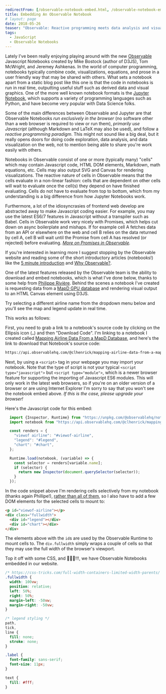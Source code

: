```yaml
---
redirectFrom: [/observable-notebook-embed.html, /observable-notebook-embed/]
title: Embedding An Observable Notebook
# layout: page
date: 2018-05-26
teaser: "Observable: Reactive programming meets data analysis and visualization on the web"
tags:
  - JavaScript
  - Observable Notebooks
---
```


Lately I've been really enjoying playing around with the new [Observable](https://beta.observablehq.com/) Javascript Notebooks created by Mike Bostock (author of D3JS), Tom McWright, and Jeremey Ashkenas. In the world of computer programming, notebooks typically combine code, visualizations, equations, and prose in a user friendly way that may be shared with others. What sets a notebook apart from a static blog post like this one is that the code in notebooks is run in real time, outputting useful stuff such as derived data and visual graphics. One of the more well known notebook formats is the [Jupyter Notebook](http://jupyter.org/), which supports a variety of programming languages such as Python, and have become very popular with Data Science folks.

Some of the main differences between Observable and Jupyter are that Observable Notebooks _run exclusively in the browser_ (no software other than a web browser is required to view or run them), _primarily use Javascript_ (although Markdown and LaTeX may also be used), and follow a _reactive programming paradigm_. This might not sound like a big deal, but it really opens doors for doing code exploration, data analysis, and data visualization on the web, not to mention being able to share you're work easily with others.

Notebooks in Observable consist of one or more (typically many) "cells" which may contain Javascript code, HTML DOM elements, Markdown, math equations, etc. Cells may also output SVG and Canvas for rendering visualizations. The reactive nature of cells in Observable means that the cells evaluate in a non-linear fashion: cells that are dependent on other cells will wait to evaluate once the cell(s) they depend on have finished evaluating. Cells do not have to evaluate from top to bottom, which from my understanding is a big difference from how Jupyter Notebooks work.

Furthermore, a lot of the idiosyncrasies of frontend web develop are abstracted away to make Javascript coding easier. For example, you may use the latest ES6/7 features in Javascript without a transpiler such as Babel. Cells in Observable work very nicely with Promises, which helps cut down on async boilerplate and mishaps. If for example cell A fetches data from an API or elsewhere on the web and cell B relies on the data returned by cell A, cell B will wait until the Promise from cell A has resolved (or rejected) before evaluating. _[More on Promises in Observable](https://beta.observablehq.com/@mbostock/introduction-to-promises)._

If you're interested in learning more I suggest stopping by the Observable website and reading some of the short introductory articles (notebooks!) like the [5 minute introduction](https://beta.observablehq.com/@mbostock/five-minute-introduction) and [Why Observable?](https://beta.observablehq.com/@mbostock/why-observable).

One of the latest features released by the Observable team is the ability to download and embed notebooks, which is what I've done below, thanks to some help from [Philippe Rivière](https://visionscarto.net/observable-jekyll/explore/2018/05/25/howto.html). Behind the scenes a notebook I've created is requesting data from a [MapD GPU database](https://www.mapd.com) and rendering visual output to an HTML Canvas element using D3JS.

Try selecting a different airline name from the dropdown menu below and you'll see the map and legend update in real time.

<p id="viewof-airline"></p>
<div class="fullwidth">
  <div id="legend"></div>
  <div id="chart"></div>
</div>

This works as follows:

First, you need to grab a link to a notebook's source code by clicking on the Ellipsis icon (`…`) and then "Download Code". I'm linking to a notebook I created called [Mapping Airline Data From a MapD Database](https://beta.observablehq.com/@clhenrick/mapping-airline-data-from-a-mapd-database), and here's the link to download that Notebook's source code:

```bash
https://api.observablehq.com/@clhenrick/mapping-airline-data-from-a-mapd-database.js?key=a9b1f4cfbf12cc08
```

Next, by using a `<script>` tag in your webpage you may import your notebook. Note that the type of script is not your typical `<script type="javascript">` but `<script type="module">`, which is a newer browser feature for supporting the importing of Javascript ES6 modules. This will only work in the latest web browsers, so if you're on an older version of a browser or are using Internet Explorer I'm sorry to say that you won't see the notebook embed above. _If this is the case, please upgrade your browser!_

Here's the Javascript code for this embed:

```js
  import {Inspector, Runtime} from "https://unpkg.com/@observablehq/notebook-runtime@1.0.1?module";
  import notebook from "https://api.observablehq.com/@clhenrick/mapping-airline-data-from-a-mapd-database.js?key=a9b1f4cfbf12cc08";

  const renders = {
    "viewof airline": "#viewof-airline",
    "legend": "#legend",
    "chart": "#chart",
  };

  Runtime.load(notebook, (variable) => {
    const selector = renders[variable.name];
    if (selector) {
      return new Inspector(document.querySelector(selector));
    }
  });
```

In the code snippet above I'm rendering cells selectively from my notebook (thanks again Phillipe!), [rather than all of them](https://beta.observablehq.com/@jashkenas/downloading-and-embedding-notebooks), so I also have to add a few DOM elements for the selected cells to mount to:

```html
<p id="viewof-airline"></p>
<div class="fullwidth">
  <div id="legend"></div>
  <div id="chart"></div>
</div>
```

The elements above with the `id`s are used by the Observable Runtime to mount cells to. The `div.fullwidth` simply wraps a couple of cells so that they may use the full width of the browser's viewport.

Top it off with some CSS, and 🎉🎉🎉!!!, we have Observable Notebooks embedded in our website.

```css
/* https://css-tricks.com/full-width-containers-limited-width-parents/ */
.fullwidth {
  width: 100vw;
  position: relative;
  left: 50%;
  right: 50%;
  margin-left: -50vw;
  margin-right: -50vw;
}

/* legend styling */
path,
tick,
line {
  fill: none;
  stroke: none;
}

.label {
  font-family: sans-serif;
  font-size: 11px;
}

text {
  fill: #fff;
}
```

<script type="module">
  import {Inspector, Runtime} from "https://unpkg.com/@observablehq/notebook-runtime@1.0.1?module";
  import notebook from "https://api.observablehq.com/@clhenrick/mapping-airline-data-from-a-mapd-database.js?key=a9b1f4cfbf12cc08";

  const renders = {
    "viewof airline": "#viewof-airline",
    "legend": "#legend",
    "chart": "#chart",
  };

  Runtime.load(notebook, (variable) => {
    const selector = renders[variable.name];
    if (selector) {
      return new Inspector(document.querySelector(selector));
    }
  });
</script>


<style>
  /* https://css-tricks.com/full-width-containers-limited-width-parents/ */
  .fullwidth {
    width: 100vw;
    position: relative;
    left: 50%;
    right: 50%;
    margin-left: -50vw;
    margin-right: -50vw;
  }

  /* legend styling */
  path,
  tick,
  line {
    fill: none;
    stroke: none;
  }

  .label {
    font-family: sans-serif;
    font-size: 16px;
  }

  text {
    fill: #fff;
  }
</style>
